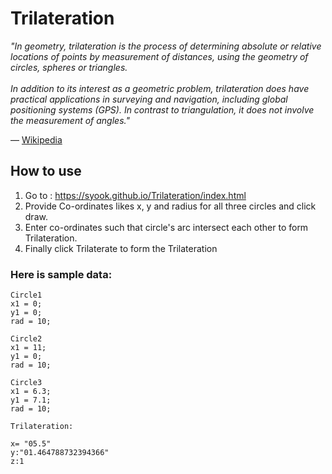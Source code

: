 # Trilateration

<p>
<em>
"In geometry, trilateration is the process of determining absolute
or relative locations of points by measurement of distances, using
the geometry of circles, spheres or triangles.<br/>
<br/>
In addition to its interest as a geometric problem, trilateration
does have practical applications in surveying and navigation,
including global positioning systems (GPS). In contrast to
triangulation, it does not involve the measurement of angles."</em>

&mdash; <a href="https://en.wikipedia.org/wiki/Trilateration">Wikipedia</a>
</p>

## How to use

1. Go to : <https://syook.github.io/Trilateration/index.html><br>
2. Provide Co-ordinates likes x, y and radius for all three circles and click draw.<br> 
3. Enter co-ordinates such that circle's arc intersect each other to form Trilateration.<br> 
4. Finally click Trilaterate to form the Trilateration<br>

### Here is sample data: 

    Circle1
    x1 = 0;
    y1 = 0;
    rad = 10;

    Circle2
    x1 = 11;
    y1 = 0;
    rad = 10;

    Circle3
    x1 = 6.3;
    y1 = 7.1;
    rad = 10;

    Trilateration: 
    
    x= "05.5"
    y:"01.464788732394366"
    z:1

